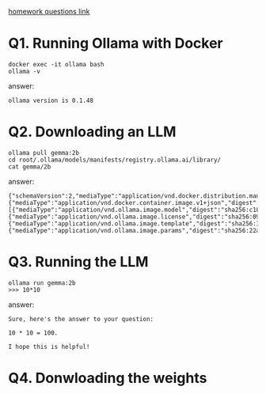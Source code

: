 [homework questions link](https://github.com/DataTalksClub/llm-zoomcamp/blob/main/cohorts/2024/02-open-source/homework.md)

# Q1. Running Ollama with Docker
```
docker exec -it ollama bash
ollama -v
```
answer:
```
ollama version is 0.1.48
```

# Q2. Downloading an LLM
```
ollama pull gemma:2b
cd root/.ollama/models/manifests/registry.ollama.ai/library/
cat gemma/2b
```
answer:
```
{"schemaVersion":2,"mediaType":"application/vnd.docker.distribution.manifest.v2+json","config":{"mediaType":"application/vnd.docker.container.image.v1+json","digest":"sha256:887433b89a901c156f7e6944442f3c9e57f3c55d6ed52042cbb7303aea994290","size":483},"layers":[{"mediaType":"application/vnd.ollama.image.model","digest":"sha256:c1864a5eb19305c40519da12cc543519e48a0697ecd30e15d5ac228644957d12","size":1678447520},{"mediaType":"application/vnd.ollama.image.license","digest":"sha256:097a36493f718248845233af1d3fefe7a303f864fae13bc31a3a9704229378ca","size":8433},{"mediaType":"application/vnd.ollama.image.template","digest":"sha256:109037bec39c0becc8221222ae23557559bc594290945a2c4221ab4f303b8871","size":136},{"mediaType":"application/vnd.ollama.image.params","digest":"sha256:22a838ceb7fb22755a3b0ae9b4eadde629d19be1f651f73efb8c6b4e2cd0eea0","size":84}]}
```
# Q3. Running the LLM
```
ollama run gemma:2b
>>> 10*10
```
answer:
```
Sure, here's the answer to your question:

10 * 10 = 100.

I hope this is helpful!
```
# Q4. Donwloading the weights
